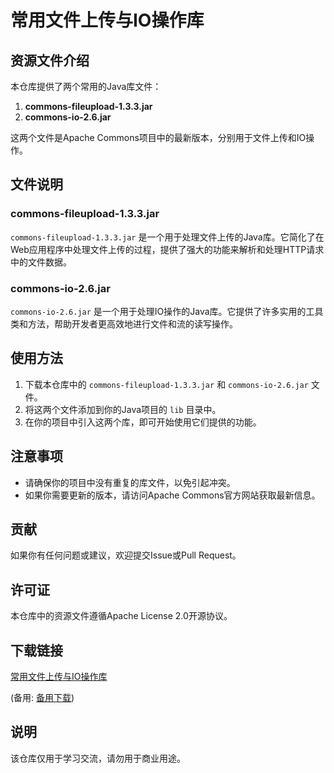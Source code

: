 # 常用文件上传与IO操作库

## 资源文件介绍

本仓库提供了两个常用的Java库文件：

1. **commons-fileupload-1.3.3.jar**
2. **commons-io-2.6.jar**

这两个文件是Apache Commons项目中的最新版本，分别用于文件上传和IO操作。

## 文件说明

### commons-fileupload-1.3.3.jar

`commons-fileupload-1.3.3.jar` 是一个用于处理文件上传的Java库。它简化了在Web应用程序中处理文件上传的过程，提供了强大的功能来解析和处理HTTP请求中的文件数据。

### commons-io-2.6.jar

`commons-io-2.6.jar` 是一个用于处理IO操作的Java库。它提供了许多实用的工具类和方法，帮助开发者更高效地进行文件和流的读写操作。

## 使用方法

1. 下载本仓库中的 `commons-fileupload-1.3.3.jar` 和 `commons-io-2.6.jar` 文件。
2. 将这两个文件添加到你的Java项目的 `lib` 目录中。
3. 在你的项目中引入这两个库，即可开始使用它们提供的功能。

## 注意事项

- 请确保你的项目中没有重复的库文件，以免引起冲突。
- 如果你需要更新的版本，请访问Apache Commons官方网站获取最新信息。

## 贡献

如果你有任何问题或建议，欢迎提交Issue或Pull Request。

## 许可证

本仓库中的资源文件遵循Apache License 2.0开源协议。

## 下载链接
[常用文件上传与IO操作库](https://pan.quark.cn/s/8eea9729a184) 

(备用: [备用下载](https://pan.baidu.com/s/1i6dbKIC_5cdvejPMFCarxg?pwd=1234))

## 说明

该仓库仅用于学习交流，请勿用于商业用途。
